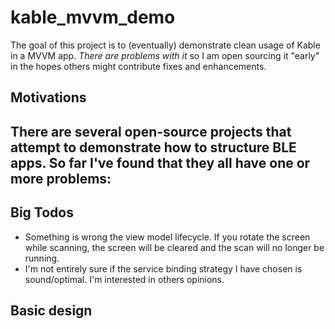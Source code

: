 # kable_mvvm_demo

The goal of this project is to (eventually) demonstrate clean usage of Kable in a MVVM app. *There are problems with it* so I am open sourcing it "early" in the hopes others might contribute fixes and enhancements. 

## Motivations

There are several open-source projects that attempt to demonstrate how to structure BLE apps. So far I've found that they all have one or more problems:
- 

## Big Todos

- Something is wrong the view model lifecycle. If you rotate the screen while scanning, the screen will be cleared and the scan will no longer be running.
- I'm not entirely sure if the service binding strategy I have chosen is sound/optimal. I'm interested in others opinions.

## Basic design



